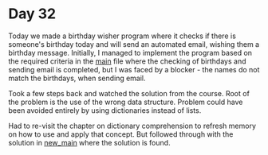 # Day 32

Today we made a birthday wisher program where it checks if there is someone's birthday today and will send an automated email, wishing them a birthday message.
Initially, I managed to implement the program based on the required criteria in the [main](D32/birthday-wisher-extrahard-start/main.py) file where the checking of birthdays and sending email is completed,
but I was faced by a blocker - the names do not match the birthdays, when sending email. 

Took a few steps back and watched the solution from the course. Root of the problem is the use of the wrong data structure. 
Problem could have been avoided entirely by using dictionaries instead of lists. 

Had to re-visit the chapter on dictionary comprehension to refresh memory on how to use and apply that concept. 
But followed through with the solution in [new_main](D32/birthday-wisher-extrahard-start/new_main.py) where the solution is found.
